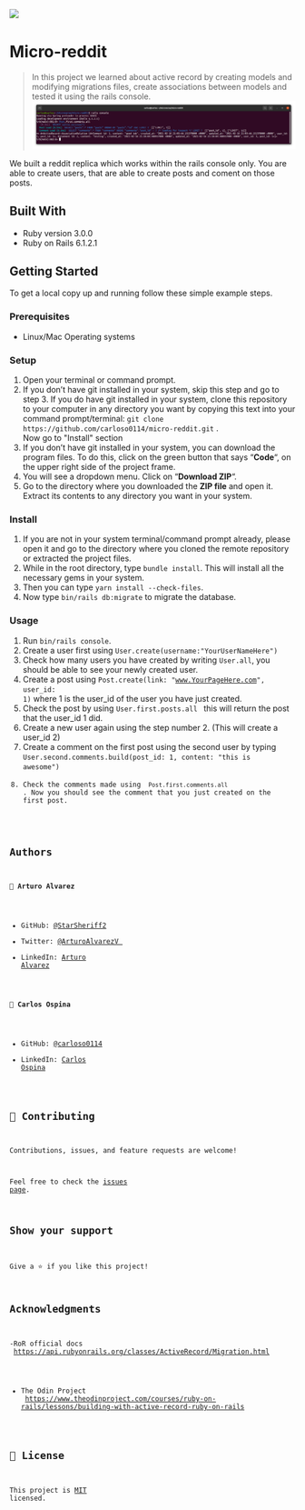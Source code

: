 ![](https://img.shields.io/badge/Microverse-blueviolet)

# Micro-reddit

> In this project we learned about active record by creating models and modifying migrations files, create associations between models and tested it using the rails console.
![screenshot](./app_screenshot.png)

We built a reddit replica which works within the rails console only.
You are able to create users, that are able to create posts and coment on those posts.
## Built With
- Ruby version 3.0.0
- Ruby on Rails 6.1.2.1

## Getting Started
To get a local copy up and running follow these simple example steps.

### Prerequisites
- Linux/Mac Operating systems

### Setup
1. Open your terminal or command prompt.
2. If you don’t have git installed in your system, skip this step and go to step 3. If you do have git installed in your system, clone this repository to your computer in any directory you want by copying this text into your command prompt/terminal: `git clone https://github.com/carloso0114/micro-reddit.git`  .
<br>Now go to "Install" section
3. If you don’t have git installed in your system, you can download the program files. To do this, click on the green button that says “**Code**“, on the upper right side of the project frame.
4. You will see a dropdown menu. Click on “**Download ZIP**“.
5. Go to the directory where you downloaded the **ZIP file** and open it. Extract its contents to any directory you want in your system.

### Install
1. If you are not in your system terminal/command prompt already, please open it and go to the directory where you cloned the remote repository or extracted the project files.
2. While in the root directory, type `bundle install`. This will install all the necessary gems in your system.
3. Then you can type <code>yarn install --check-files</code>.
4. Now type <code>bin/rails db:migrate</code> to migrate the database.
### Usage
1. Run <code>bin/rails console</code>.
2. Create a user first using <code>User.create(username:"YourUserNameHere")</code>
3. Check how many users you have created by writing <code>User.all</code>, you should be able to see your newly created user.
4. Create a post using <code>Post.create(link: "www.YourPageHere.com", user_id: 1)</code> where 1 is the user_id of the user you have just created.
5. Check the post by using <code>User.first.posts.all </code> this will return the post that the user_id 1 did.
6. Create a new user again using the step number 2. (This will create a user_id 2)
7. Create a comment on the first post using the second user by typing <code> User.second.comments.build(post_id: 1, content: "this is awesome")
8. Check the comments made using <code> Post.first.comments.all </code>. Now you should see the comment that you just created on the first post.

## Authors

👤 **Arturo Alvarez**

- GitHub: [@StarSheriff2](https://github.com/StarSheriff2)
- Twitter: [@ArturoAlvarezV ](https://twitter.com/ArturoAlvarezV )
- LinkedIn: [Arturo Alvarez](https://www.linkedin.com/in/arturoalvarezv/)

👤 **Carlos Ospina**

- GitHub: [@carloso0114](https://github.com/carloso0114)
- LinkedIn: [Carlos Ospina](https://www.linkedin.com/in/carlosospina/)

## 🤝 Contributing

Contributions, issues, and feature requests are welcome!

Feel free to check the [issues page](https://github.com/carloso0114/micro-reddit/issues).

## Show your support

Give a ⭐️ if you like this project!

## Acknowledgments

-RoR official docs <br>
https://api.rubyonrails.org/classes/ActiveRecord/Migration.html

- The Odin Project<br>
https://www.theodinproject.com/courses/ruby-on-rails/lessons/building-with-active-record-ruby-on-rails
## 📝 License

This project is [MIT](https://github.com/carloso0114/micro-reddit/blob/feature-micro-reddit/LICENSE) licensed.

